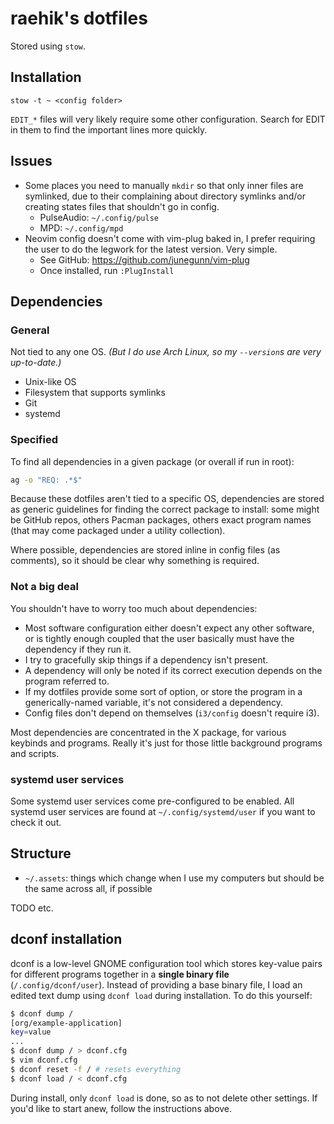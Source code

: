 # raehik's dotfiles
Stored using `stow`.

## Installation

    stow -t ~ <config folder>

`EDIT_*` files will very likely require some other configuration. Search for
EDIT in them to find the important lines more quickly.

## Issues
  * Some places you need to manually `mkdir` so that only inner files are
    symlinked, due to their complaining about directory symlinks and/or creating
    states files that shouldn't go in config.
    * PulseAudio: `~/.config/pulse`
    * MPD: `~/.config/mpd`
  * Neovim config doesn't come with vim-plug baked in, I prefer requiring the
    user to do the legwork for the latest version. Very simple.
    * See GitHub: https://github.com/junegunn/vim-plug
    * Once installed, run `:PlugInstall`

## Dependencies
### General
Not tied to any one OS. *(But I do use Arch Linux, so my `--version`s are very
up-to-date.)*

  * Unix-like OS
  * Filesystem that supports symlinks
  * Git
  * systemd

### Specified
To find all dependencies in a given package (or overall if run in root):

```sh
ag -o "REQ: .*$"
```

Because these dotfiles aren't tied to a specific OS, dependencies are stored as
generic guidelines for finding the correct package to install: some might be
GitHub repos, others Pacman packages, others exact program names (that may come
packaged under a utility collection).

Where possible, dependencies are stored inline in config files (as comments), so
it should be clear why something is required.

### Not a big deal
You shouldn't have to worry too much about dependencies:

  * Most software configuration either doesn't expect any other software, or is
    tightly enough coupled that the user basically must have the dependency if
    they run it.
  * I try to gracefully skip things if a dependency isn't present.
  * A dependency will only be noted if its correct execution depends on the
    program referred to.
  * If my dotfiles provide some sort of option, or store the program in a
    generically-named variable, it's not considered a dependency.
  * Config files don't depend on themselves (`i3/config` doesn't require i3).

Most dependencies are concentrated in the X package, for various keybinds and
programs. Really it's just for those little background programs and scripts.

### systemd user services
Some systemd user services come pre-configured to be enabled. All systemd user
services are found at `~/.config/systemd/user` if you want to check it out.

## Structure
  * `~/.assets`: things which change when I use my computers but should be the
    same across all, if possible

TODO etc.

## dconf installation
dconf is a low-level GNOME configuration tool which stores key-value pairs for
different programs together in a **single binary file** (`/.config/dconf/user`).
Instead of providing a base binary file, I load an edited text dump using `dconf
load` during installation. To do this yourself:

```sh
$ dconf dump /
[org/example-application]
key=value
...
$ dconf dump / > dconf.cfg
$ vim dconf.cfg
$ dconf reset -f / # resets everything
$ dconf load / < dconf.cfg
```

During install, only `dconf load` is done, so as to not delete other settings.
If you'd like to start anew, follow the instructions above.
